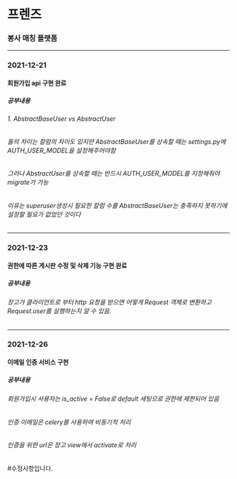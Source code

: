 # 프렌즈
### 봉사 매칭 플랫폼

<hr/>

### 2021-12-21
#### 회원가입 api 구현 완료
##### 공부내용
###### 1. AbstractBaseUser vs AbstractUser
###### 둘의 차이는 칼럼의 차이도 있지만 AbstractBaseUser를 상속할 때는 settings.py에 AUTH_USER_MODEL을 설정해주어야함
###### 그러나 AbstractUser를 상속할 때는 반드시 AUTH_USER_MODEL를 지정해줘야 migrate가 가능
###### 이유는 superuser생성시 필요한 칼럼 수를 AbstractBaseUser는 충족하지 못하기에 설정할 필요가 없었던 것이다

<hr/>

### 2021-12-23
#### 권한에 따른 게시판 수정 및 삭제 기능 구현 완료
##### 공부내용
###### 장고가 클라이언트로 부터 http 요청을 받으면 어떻게 Request 객체로 변환하고 Request.user를 실행하는지 알 수 있음.

<hr/>

### 2021-12-26
#### 이메일 인증 서비스 구현
##### 공부내용
###### 회원가입시 사용자는 is_active = False로 default 세팅으로 권한에 제한되어 있음
###### 인증 이메일은 celery를 사용하여 비동기적 처리
###### 인증을 위한 url은 장고 view에서 activate로 처리

#수정사항입니다.
